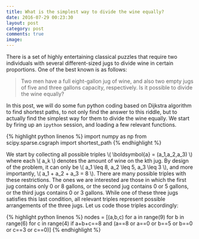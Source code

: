 ```yaml
---
title: What is the simplest way to divide the wine equally?
date: 2016-07-29 00:23:30
layout: post
category: post
comments: true
image:
---
```


There is a set of highly entertaining classical puzzles that require two individuals with several different-sized jugs to divide wine in certain proportions.  One of the best known is as follows:

> Two men have a full eight-gallon jug of wine, and also two empty jugs of five and three gallons capacity, respectively.  Is it possible to divide the wine equally?

In this post, we will do some fun python coding based on Dijkstra algorithm to find shortest paths, to not only find the answer to this riddle, but to actually find the simplest way for them to divide the wine equally.  We start by firing up an `ipython` session, and loading a few relevant functions.

{% highlight python linenos %}
import numpy as np
from scipy.sparse.csgraph import shortest_path
{% endhighlight %}

We start by collecting all possible triples <span>\\( \boldsymbol{a} = (a_1,a_2,a_3) \\)</span> where each <span>\\( a_k \\)<span> denotes the amount of wine on the kth jug.  By design of the problem, it can only be <span>\\( a_1 \leq 8, a_2 \leq 5, a_3 \leq 3 \\)</span>, and more importantly, <span>\\( a_1 + a_2 + a_3 = 8 \\)</span>.  There are many possible triples with these restrictions.  The ones we are interested are those in which the first jug contains only 0 or 8 gallons, or the second jug contains 0 or 5 gallons, or the third jugs contains 0 or 3 gallons.  While one of these three jugs satisfies this last condition, all relevant triples represent possible arrangements of the three jugs.  Let us code those triples accordingly:

{% highlight python linenos %}
nodes = [(a,b,c) for a in range(9) for b in range(6) for c in range(4) if a+b+c==8 and (a==8 or a==0 or  b==5 or b==0 or c==3 or c==0)]
{% endhighlight %}
